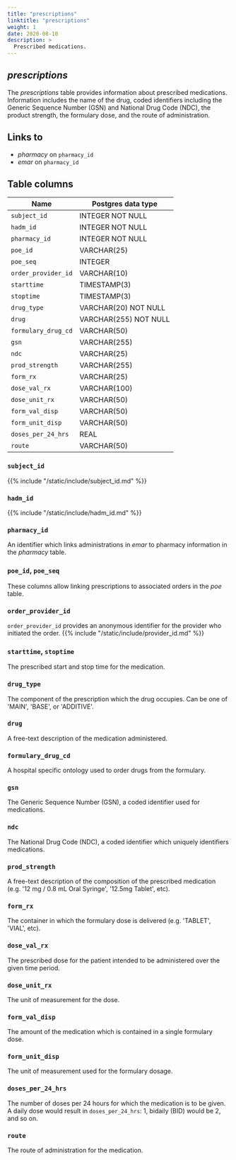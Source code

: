 ```yaml
---
title: "prescriptions"
linktitle: "prescriptions"
weight: 1
date: 2020-08-10
description: >
  Prescribed medications.
---
```


## *prescriptions*

The *prescriptions* table provides information about prescribed medications. Information includes the name of the drug, coded identifiers including the Generic Sequence Number (GSN) and National Drug Code (NDC), the product strength, the formulary dose, and the route of administration.

## Links to

* *pharmacy* on `pharmacy_id`
* *emar* on `pharmacy_id`

<!--

# Important considerations

-->

## Table columns

Name | Postgres data type
---- | ----
`subject_id` | INTEGER NOT NULL
`hadm_id` | INTEGER NOT NULL
`pharmacy_id` | INTEGER NOT NULL
`poe_id` | VARCHAR(25)
`poe_seq` | INTEGER
`order_provider_id` | VARCHAR(10)
`starttime` | TIMESTAMP(3)
`stoptime` | TIMESTAMP(3)
`drug_type` | VARCHAR(20) NOT NULL
`drug` | VARCHAR(255) NOT NULL
`formulary_drug_cd` | VARCHAR(50)
`gsn` | VARCHAR(255)
`ndc` | VARCHAR(25)
`prod_strength` | VARCHAR(255)
`form_rx` | VARCHAR(25)
`dose_val_rx` | VARCHAR(100)
`dose_unit_rx` | VARCHAR(50)
`form_val_disp` | VARCHAR(50)
`form_unit_disp` | VARCHAR(50)
`doses_per_24_hrs` | REAL
`route` | VARCHAR(50)

### `subject_id`

{{% include "/static/include/subject_id.md" %}}

### `hadm_id`

{{% include "/static/include/hadm_id.md" %}}

### `pharmacy_id`

An identifier which links administrations in *emar* to pharmacy information in the *pharmacy* table.

### `poe_id`, `poe_seq`

These columns allow linking prescriptions to associated orders in the *poe* table.

### `order_provider_id`

`order_provider_id` provides an anonymous identifier for the provider who initiated the order.
{{% include "/static/include/provider_id.md" %}}

### `starttime`, `stoptime`

The prescribed start and stop time for the medication.

### `drug_type`

The component of the prescription which the drug occupies. Can be one of 'MAIN', 'BASE', or 'ADDITIVE'.

### `drug`

A free-text description of the medication administered.

### `formulary_drug_cd`

A hospital specific ontology used to order drugs from the formulary.

### `gsn`

The Generic Sequence Number (GSN), a coded identifier used for medications.

### `ndc`

The National Drug Code (NDC), a coded identifier which uniquely identifiers medications.

### `prod_strength`

A free-text description of the composition of the prescribed medication (e.g. '12 mg / 0.8 mL Oral Syringe', '12.5mg Tablet', etc).

### `form_rx`

The container in which the formulary dose is delivered (e.g. 'TABLET', 'VIAL', etc).

### `dose_val_rx`

The prescribed dose for the patient intended to be administered over the given time period.

### `dose_unit_rx`

The unit of measurement for the dose.

### `form_val_disp`

The amount of the medication which is contained in a single formulary dose.

### `form_unit_disp`

The unit of measurement used for the formulary dosage.

### `doses_per_24_hrs`

The number of doses per 24 hours for which the medication is to be given. A daily dose would result in `doses_per_24_hrs`: 1, bidaily (BID) would be 2, and so on.

### `route`

The route of administration for the medication.